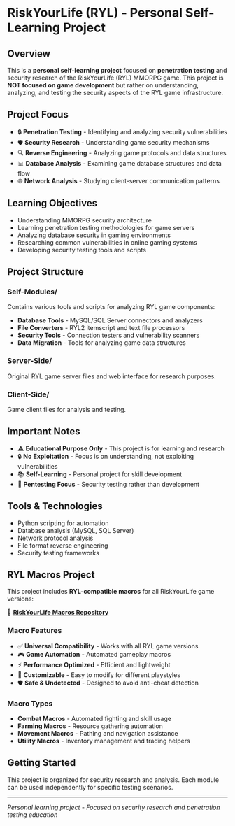 # RiskYourLife (RYL) - Personal Self-Learning Project

## Overview
This is a **personal self-learning project** focused on **penetration testing** and security research of the RiskYourLife (RYL) MMORPG game. This project is **NOT focused on game development** but rather on understanding, analyzing, and testing the security aspects of the RYL game infrastructure.

## Project Focus
- 🔒 **Penetration Testing** - Identifying and analyzing security vulnerabilities
- 🛡️ **Security Research** - Understanding game security mechanisms
- 🔍 **Reverse Engineering** - Analyzing game protocols and data structures
- 📊 **Database Analysis** - Examining game database structures and data flow
- 🌐 **Network Analysis** - Studying client-server communication patterns

## Learning Objectives
- Understanding MMORPG security architecture
- Learning penetration testing methodologies for game servers
- Analyzing database security in gaming environments
- Researching common vulnerabilities in online gaming systems
- Developing security testing tools and scripts

## Project Structure

### Self-Modules/
Contains various tools and scripts for analyzing RYL game components:
- **Database Tools** - MySQL/SQL Server connectors and analyzers
- **File Converters** - RYL2 itemscript and text file processors
- **Security Tools** - Connection testers and vulnerability scanners
- **Data Migration** - Tools for analyzing game data structures

### Server-Side/
Original RYL game server files and web interface for research purposes.

### Client-Side/
Game client files for analysis and testing.

## Important Notes
- ⚠️ **Educational Purpose Only** - This project is for learning and research
- 🔒 **No Exploitation** - Focus is on understanding, not exploiting vulnerabilities
- 📚 **Self-Learning** - Personal project for skill development
- 🎯 **Pentesting Focus** - Security testing rather than development

## Tools & Technologies
- Python scripting for automation
- Database analysis (MySQL, SQL Server)
- Network protocol analysis
- File format reverse engineering
- Security testing frameworks

## RYL Macros Project
This project includes **RYL-compatible macros** for all RiskYourLife game versions:

🔗 **[RiskYourLife Macros Repository](https://github.com/ThatNotEasy/riskyourlife-macros)**

### Macro Features
- ✅ **Universal Compatibility** - Works with all RYL game versions
- 🎮 **Game Automation** - Automated gameplay macros
- ⚡ **Performance Optimized** - Efficient and lightweight
- 🔧 **Customizable** - Easy to modify for different playstyles
- 🛡️ **Safe & Undetected** - Designed to avoid anti-cheat detection

### Macro Types
- **Combat Macros** - Automated fighting and skill usage
- **Farming Macros** - Resource gathering automation
- **Movement Macros** - Pathing and navigation assistance
- **Utility Macros** - Inventory management and trading helpers

## Getting Started
This project is organized for security research and analysis. Each module can be used independently for specific testing scenarios.

---
*Personal learning project - Focused on security research and penetration testing education*
